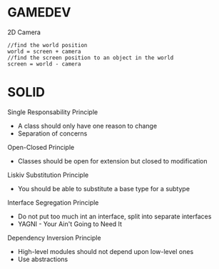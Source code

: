 # GAMEDEV

2D Camera

```
//find the world position
world = screen + camera
//find the screen position to an object in the world
screen = world - camera
```

# SOLID

Single Responsability Principle
- A class should only have one reason to change
- Separation of concerns

Open-Closed Principle
- Classes should be open for extension but closed to modification

Liskiv Substitution Principle
- You should be able to substitute a base type for a subtype

Interface Segregation Principle
- Do not put too much int an interface, split into separate interfaces
- YAGNI - Your Ain't Going to Need It

Dependency Inversion Principle
- High-level modules should not depend upon low-level ones
- Use abstractions
